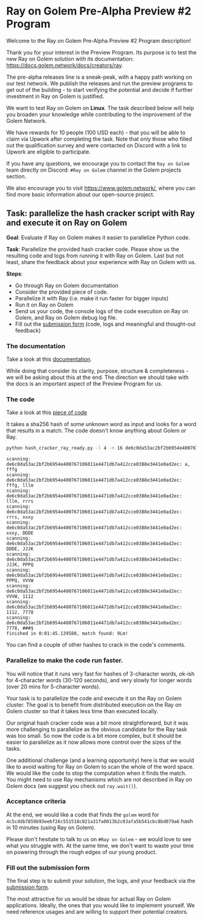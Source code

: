# Ray on Golem Pre-Alpha Preview #2 Program

Welcome to the Ray on Golem Pre-Alpha Preview #2 Program description!

Thank you for your interest in the Preview Program. 
Its purpose is to test the new Ray on Golem solution with its documentation: https://docs.golem.network/docs/creators/ray.

The pre-alpha releases line is a sneak-peak, with a happy path working on our test network. We publish the releases and run the preview programs to get out of the building - to start verifying the potential 
and decide if further investment in Ray on Golem is justified.

We want to test Ray on Golem on **Linux**.
The task described below will help you broaden your knowledge while contributing to the improvement of the Golem Network. 

We have rewards for 10 people (100 USD each) - that you will be able to claim via Upwork after completing the task. 
Note that only those who filled out the qualification survey and were contacted on Discord with a link to Upwork are eligible to participate.

If you have any questions, we encourage you to contact the `Ray on Golem` team directly on Discord: `#Ray on Golem` channel in the Golem projects section.

We also encourage you to visit https://www.golem.network/, where you can find more basic information about our open-source project.

## Task: parallelize the hash cracker script with Ray and execute it on Ray on Golem

**Goal**: Evaluate if Ray on Golem makes it easier to parallelize Python code. 

**Task**: Parallelize the provided hash cracker code. Please show us the resulting code and logs from running it with Ray on Golem. Last but not least, share the feedback about your experience with Ray on Golem with us.

**Steps**:
- Go through Ray on Golem documentation
- Consider the provided piece of code.
- Parallelize it with Ray (i.e. make it run faster for bigger inputs)
- Run it on Ray on Golem
- Send us your code, the console logs of the code execution on Ray on Golem, and Ray on Golem debug log file.
- Fill out the [submission form](todo) (code, logs and meaningful and thought-out feedback)

### The documentation
Take a look at this [documentation](https://docs.golem.network/docs/creators/ray).

While doing that consider its clarity, purpose, structure & completeness - we will be asking about this at the end.
The direction we should take with the docs is an important aspect of the Preview Program for us.

### The code
Take a look at this [piece of code](https://github.com/golemfactory/ray-on-golem/raw/main/examples/hash_cracker_ray_ready.py)

It takes a sha256 hash of some unknown word as input and looks for a word that results in a match.
The code doesn't know anything about Golem or Ray.

```bash
python hash_cracker_ray_ready.py -l 4 -n 16 de6c0da53ac2bf2b6954e400767106011e4471db7a412cce0388e3441e0ad2ec
```
```
scanning: de6c0da53ac2bf2b6954e400767106011e4471db7a412cce0388e3441e0ad2ec: a, fffg
scanning: de6c0da53ac2bf2b6954e400767106011e4471db7a412cce0388e3441e0ad2ec: fffg, lllm
scanning: de6c0da53ac2bf2b6954e400767106011e4471db7a412cce0388e3441e0ad2ec: lllm, rrrs
scanning: de6c0da53ac2bf2b6954e400767106011e4471db7a412cce0388e3441e0ad2ec: rrrs, xxxy
scanning: de6c0da53ac2bf2b6954e400767106011e4471db7a412cce0388e3441e0ad2ec: xxxy, DDDE
scanning: de6c0da53ac2bf2b6954e400767106011e4471db7a412cce0388e3441e0ad2ec: DDDE, JJJK
scanning: de6c0da53ac2bf2b6954e400767106011e4471db7a412cce0388e3441e0ad2ec: JJJK, PPPQ
scanning: de6c0da53ac2bf2b6954e400767106011e4471db7a412cce0388e3441e0ad2ec: PPPQ, VVVW
scanning: de6c0da53ac2bf2b6954e400767106011e4471db7a412cce0388e3441e0ad2ec: VVVW, 1112
scanning: de6c0da53ac2bf2b6954e400767106011e4471db7a412cce0388e3441e0ad2ec: 1112, 7778
scanning: de6c0da53ac2bf2b6954e400767106011e4471db7a412cce0388e3441e0ad2ec: 7778, ###$
finished in 0:01:45.139588, match found: 9Lm!
```

You can find a couple of other hashes to crack in the code's comments.

### Parallelize to make the code run faster.

You will notice that it runs very fast for hashes of 3-character words, ok-ish for 4-character words (30-120 seconds), and very slowly for longer words (over 20 mins for 5-character words).

Your task is to parallelize the code and execute it on the Ray on Golem cluster.
The goal is to benefit from distributed execution on the Ray on Golem cluster so that it takes less time than executed locally.

Our original hash cracker code was a bit more straightforward, but it was more challenging to parallelize as the obvious candidate for the Ray task was too small.
So now the code is a bit more complex, but it should be easier to parallelize as it now allows more control over the sizes of the tasks.

One additional challenge (and a learning opportunity) here is that we would like to avoid waiting for Ray on Golem to scan the whole of the word space.
We would like the code to stop the computation when it finds the match. 
You might need to use Ray mechanisms which are not described in Ray on Golem docs (we suggest you check out `ray.wait()`).

### Acceptance criteria 

At the end, we would like a code that finds the `golem` word for `4c5cddb7859b93eebf26c551518c021a31fa0013b2c03afa5b541cbc8bd079a6` hash in 10 minutes (using Ray on Golem).

Please don't hesitate to talk to us on `#Ray on Golem` - we would love to see what you struggle with.
At the same time, we don't want to waste your time on powering through the rough edges of our young product.

### Fill out the submission form

The final step is to submit your solution, the logs, and your feedback via the [submission form](todo).

The most attractive for us would be ideas for actual Ray on Golem applications. Ideally, the ones that you would like to implement yourself. We need reference usages and are willing to support their potential creators.

